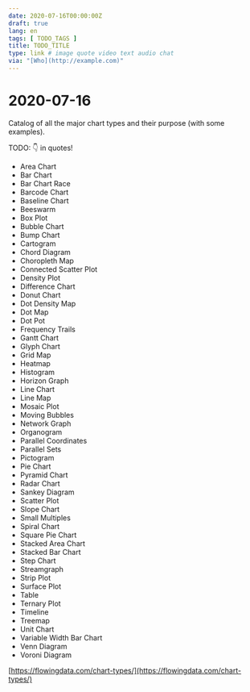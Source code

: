```yaml
---
date: 2020-07-16T00:00:00Z
draft: true
lang: en
tags: [ TODO_TAGS ]
title: TODO_TITLE
type: link # image quote video text audio chat
via: "[Who](http://example.com)"
---
```



# 2020-07-16

Catalog of all the major chart types and their purpose (with some examples). 

TODO: 👇 in quotes!

* Area Chart
* Bar Chart
* Bar Chart Race
* Barcode Chart
* Baseline Chart
* Beeswarm
* Box Plot
* Bubble Chart
* Bump Chart
* Cartogram
* Chord Diagram
* Choropleth Map
* Connected Scatter Plot
* Density Plot
* Difference Chart
* Donut Chart
* Dot Density Map
* Dot Map
* Dot Pot
* Frequency Trails
* Gantt Chart
* Glyph Chart
* Grid Map
* Heatmap
* Histogram
* Horizon Graph
* Line Chart
* Line Map
* Mosaic Plot
* Moving Bubbles
* Network Graph
* Organogram
* Parallel Coordinates
* Parallel Sets
* Pictogram
* Pie Chart
* Pyramid Chart
* Radar Chart
* Sankey Diagram
* Scatter Plot
* Slope Chart
* Small Multiples
* Spiral Chart
* Square Pie Chart
* Stacked Area Chart
* Stacked Bar Chart
* Step Chart
* Streamgraph
* Strip Plot
* Surface Plot
* Table
* Ternary Plot
* Timeline
* Treemap
* Unit Chart
* Variable Width Bar Chart
* Venn Diagram
* Voroni Diagram

[https://flowingdata.com/chart-types/](https://flowingdata.com/chart-types/)

